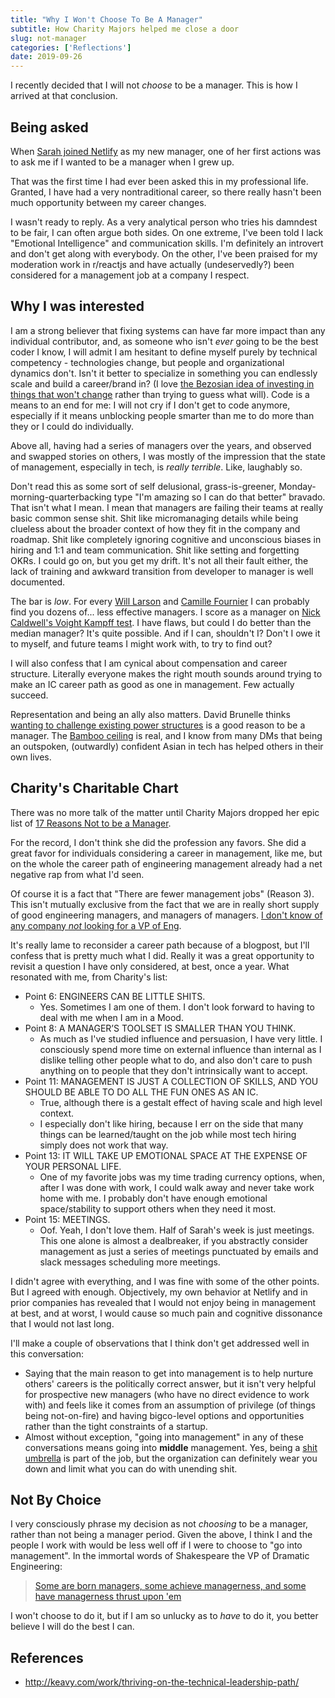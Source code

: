 ```yaml
---
title: "Why I Won't Choose To Be A Manager"
subtitle: How Charity Majors helped me close a door
slug: not-manager
categories: ['Reflections']
date: 2019-09-26
---
```


I recently decided that I will not _choose_ to be a manager. This is how I arrived at that conclusion.

## Being asked

When [Sarah joined Netlify](https://sarah.dev/blog/why-netlify) as my new manager, one of her first actions was to ask me if I wanted to be a manager when I grew up.

That was the first time I had ever been asked this in my professional life. Granted, I have had a very nontraditional career, so there really hasn't been much opportunity between my career changes.

I wasn't ready to reply. As a very analytical person who tries his damndest to be fair, I can often argue both sides. On one extreme, I've been told I lack "Emotional Intelligence" and communication skills. I'm definitely an introvert and don't get along with everybody. On the other, I've been praised for my moderation work in r/reactjs and have actually (undeservedly?) been considered for a management job at a company I respect.

## Why I was interested

I am a strong believer that fixing systems can have far more impact than any individual contributor, and, as someone who isn't _ever_ going to be the best coder I know, I will admit I am hesitant to define myself purely by technical competency - technologies change, but people and organizational dynamics don't. Isn't it better to specialize in something you can endlessly scale and build a career/brand in? (I love [the Bezosian idea of investing in things that won't change](https://www.goodreads.com/quotes/966699-i-very-frequently-get-the-question-what-s-going-to-change) rather than trying to guess what will). Code is a means to an end for me: I will not cry if I don't get to code anymore, especially if it means unblocking people smarter than me to do more than they or I could do individually.

Above all, having had a series of managers over the years, and observed and swapped stories on others, I was mostly of the impression that the state of management, especially in tech, is _really terrible_. Like, laughably so.

Don't read this as some sort of self delusional, grass-is-greener, Monday-morning-quarterbacking type "I'm amazing so I can do that better" bravado. That isn't what I mean. I mean that managers are failing their teams at really basic common sense shit. Shit like micromanaging details while being clueless about the broader context of how they fit in the company and roadmap. Shit like completely ignoring cognitive and unconscious biases in hiring and 1:1 and team communication. Shit like setting and forgetting OKRs. I could go on, but you get my drift. It's not all their fault either, the lack of training and awkward transition from developer to manager is well documented.

The bar is _low_. For every [Will Larson](https://lethain.com) and [Camille Fournier](https://www.amazon.com/Managers-Path-Leaders-Navigating-Growth/dp/1491973897) I can probably find you dozens of... less effective managers. I score as a manager on [Nick Caldwell's Voight Kampff test](https://hackernoon.com/a-voight-kampff-test-for-identifying-engineering-managers-bb8512c70857). I have flaws, but could I do better than the median manager? It's quite possible. And if I can, shouldn't I? Don't I owe it to myself, and future teams I might work with, to try to find out?

I will also confess that I am cynical about compensation and career structure. Literally everyone makes the right mouth sounds around trying to make an IC career path as good as one in management. Few actually succeed.

Representation and being an ally also matters. David Brunelle thinks [wanting to challenge existing power structures](https://www.davidbrunelle.com/2019-09-12-reasons-to-try-management/) is a good reason to be a manager. The [Bamboo ceiling](https://en.wikipedia.org/wiki/Bamboo_ceiling) is real, and I know from many DMs that being an outspoken, (outwardly) confident Asian in tech has helped others in their own lives.

## Charity's Charitable Chart

There was no more talk of the matter until Charity Majors dropped her epic list of [17 Reasons Not to be a Manager](https://charity.wtf/2019/09/08/reasons-not-to-be-a-manager/).

For the record, I don't think she did the profession any favors. She did a great favor for individuals considering a career in management, like me, but on the whole the career path of engineering management already had a net negative rap from what I'd seen.

Of course it is a fact that "There are fewer management jobs" (Reason 3). This isn't mutually exclusive from the fact that we are in really short supply of good engineering managers, and managers of managers. [I don't know of any company _not_ looking for a VP of Eng](https://mobile.twitter.com/swyx/status/1158466756777783296).

It's really lame to reconsider a career path because of a blogpost, but I'll confess that is pretty much what I did. Really it was a great opportunity to revisit a question I have only considered, at best, once a year. What resonated with me, from Charity's list:

- Point 6: ENGINEERS CAN BE LITTLE SHITS.
  - Yes. Sometimes I am one of them. I don't look forward to having to deal with me when I am in a Mood.
- Point 8: A MANAGER’S TOOLSET IS SMALLER THAN YOU THINK.
  - As much as I've studied influence and persuasion, I have very little. I consciously spend more time on external influence than internal as I dislike telling other people what to do, and also don't care to push anything on to people that they don't intrinsically want to accept.
- Point 11: MANAGEMENT IS JUST A COLLECTION OF SKILLS, AND YOU SHOULD BE ABLE TO DO ALL THE FUN ONES AS AN IC.
  - True, although there is a gestalt effect of having scale and high level context.
  - I especially don't like hiring, because I err on the side that many things can be learned/taught on the job while most tech hiring simply does not work that way.
- Point 13: IT WILL TAKE UP EMOTIONAL SPACE AT THE EXPENSE OF YOUR PERSONAL LIFE.
  - One of my favorite jobs was my time trading currency options, when, after I was done with work, I could walk away and never take work home with me. I probably don't have enough emotional space/stability to support others when they need it most.
- Point 15: MEETINGS.
  - Oof. Yeah, I don't love them. Half of Sarah's week is just meetings. This one alone is almost a dealbreaker, if you abstractly consider management as just a series of meetings punctuated by emails and slack messages scheduling more meetings.

I didn't agree with everything, and I was fine with some of the other points. But I agreed with enough. Objectively, my own behavior at Netlify and in prior companies has revealed that I would not enjoy being in management at best, and at worst, I would cause so much pain and cognitive dissonance that I would not last long.

I'll make a couple of observations that I think don't get addressed well in this conversation:

- Saying that the main reason to get into management is to help nurture others' careers is the politically correct answer, but it isn't very helpful for prospective new managers (who have no direct evidence to work with) and feels like it comes from an assumption of privilege (of things being not-on-fire) and having bigco-level options and opportunities rather than the tight constraints of a startup.
- Almost without exception, "going into management" in any of these conversations means going into **middle** management. Yes, being a [shit umbrella](https://roadmunk.com/blog/shit-umbrella/) is part of the job, but the organization can definitely wear you down and limit what you can do with unending shit.

## Not By Choice

I very consciously phrase my decision as not _choosing_ to be a manager, rather than not being a manager period. Given the above, I think I and the people I work with would be less well off if I were to choose to "go into management". In the immortal words of Shakespeare the VP of Dramatic Engineering:

> [Some are born managers, some achieve managerness, and some have managerness thrust upon 'em](https://www.sparknotes.com/nofear/shakespeare/twelfthnight/page_110/)

I won't choose to do it, but if I am so unlucky as to _have_ to do it, you better believe I will do the best I can.

## References

- http://keavy.com/work/thriving-on-the-technical-leadership-path/
